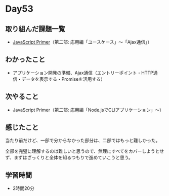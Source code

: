 # Day53
## 取り組んだ課題一覧
- [JavaScript Primer](https://jsprimer.net/)（第二部: 応用編「ユースケース」〜「Ajax通信」）
## わかったこと
- アプリケーション開発の準備、Ajax通信（エントリーポイント・HTTP通信・データを表示する・Promiseを活用する）
## 次やること
- JavaScript Primer（第二部: 応用編「Node.jsでCLIアプリケーション」〜）
## 感じたこと
当たり前だけど、一部で分からなかった部分は、二部ではもっと難しかった。
 
全部を完璧に理解するのは難しいと思うので、無理にすべてをカバーしようとせず、まずはざっくりと全体を知るつもりで進めていこうと思う。
## 学習時間
- 2時間20分

